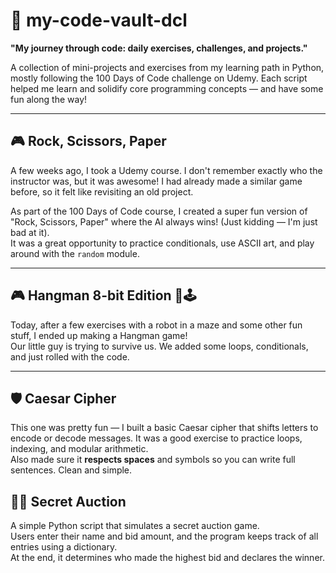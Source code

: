# 📁 my-code-vault-dcl

**"My journey through code: daily exercises, challenges, and projects."**

A collection of mini-projects and exercises from my learning path in Python, mostly following the 100 Days of Code challenge on Udemy. Each script helped me learn and solidify core programming concepts — and have some fun along the way!

---

## 🎮 Rock, Scissors, Paper 

A few weeks ago, I took a Udemy course. I don't remember exactly who the instructor was, but it was awesome! I had already made a similar game before, so it felt like revisiting an old project.

As part of the 100 Days of Code course, I created a super fun version of "Rock, Scissors, Paper" where the AI always wins! (Just kidding — I'm just bad at it).  
It was a great opportunity to practice conditionals, use ASCII art, and play around with the `random` module.

---

## 🎮 Hangman 8-bit Edition 🧱🕹️ 

Today, after a few exercises with a robot in a maze and some other fun stuff, I ended up making a Hangman game!  
Our little guy is trying to survive us. We added some loops, conditionals, and just rolled with the code.

---

## 🛡️ Caesar Cipher 

This one was pretty fun — I built a basic Caesar cipher that shifts letters to encode or decode messages. It was a good exercise to practice loops, indexing, and modular arithmetic.  
Also made sure it **respects spaces** and symbols so you can write full sentences. Clean and simple.

## 🕵️‍♂️ Secret Auction 

A simple Python script that simulates a secret auction game.  
Users enter their name and bid amount, and the program keeps track of all entries using a dictionary.  
At the end, it determines who made the highest bid and declares the winner.
